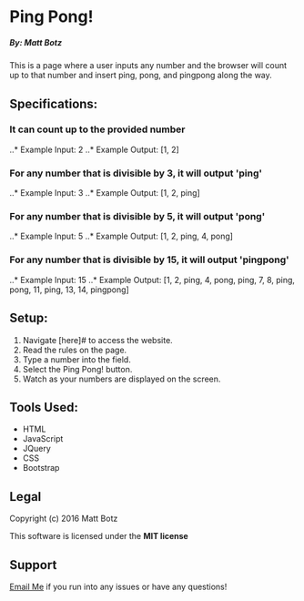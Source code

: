 # Ping Pong!

##### By: Matt Botz

This is a page where a user inputs any number and the browser will count up to that number and insert ping, pong, and pingpong along the way.

## Specifications:

### It can count up to the provided number
..* Example Input: 2
..* Example Output: [1, 2]

### For any number that is divisible by 3, it will output 'ping'
..* Example Input: 3
..* Example Output: [1, 2, ping]

### For any number that is divisible by 5, it will output 'pong'
..* Example Input: 5
..* Example Output: [1, 2, ping, 4, pong]

### For any number that is divisible by 15, it will output 'pingpong'
..* Example Input: 15
..* Example Output: [1, 2, ping, 4, pong, ping, 7, 8, ping, pong, 11, ping, 13, 14, pingpong]

## Setup:
1. Navigate [here]# to access the website.
2. Read the rules on the page.
3. Type a number into the field.
4. Select the Ping Pong! button.
5. Watch as your numbers are displayed on the screen.

## Tools Used:
* HTML
* JavaScript
* JQuery
* CSS
* Bootstrap

## Legal
Copyright (c) 2016 Matt Botz

This software is licensed under the **MIT license**

## Support

[Email Me](mailto:botzmatt@yahoo.com) if you run into any issues or have any questions!
